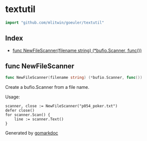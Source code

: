 <!-- Code generated by gomarkdoc. DO NOT EDIT -->

# textutil

```go
import "github.com/mlitwin/goeuler/textutil"
```

## Index

- [func NewFileScanner(filename string) (*bufio.Scanner, func())](<#func-newfilescanner>)


## func NewFileScanner

```go
func NewFileScanner(filename string) (*bufio.Scanner, func())
```

Create a bufio\.Scanner from a file name\.

Usage:

```
scanner, close := NewFileScanner("p054_poker.txt")
defer close()
for scanner.Scan() {
	line := scanner.Text()
}
```



Generated by [gomarkdoc](<https://github.com/princjef/gomarkdoc>)
